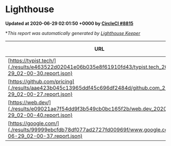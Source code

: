 
# Lighthouse

**Updated at 2020-06-29 02:01:50 +0000 by [CircleCI #8815](https://circleci.com/gh/ItinerisLtd/lighthouse-keeper-example/8815)**

**This report was automatically generated by [Lighthouse Keeper](https://github.com/itinerisltd/lighthouse-keeper)*

| URL | Performance | Accessibility | Best Practices | SEO | PWA | Updated At |
| --- | --- | --- | --- | --- | --- | --- |
| [https://typist.tech/](./results/e463522d02041e06b035e8f61910fd43/typist.tech_2020-06-29_02-00-30.report.json) | 0.87 | 0.92 | 0.92 | 0.99 | 0.57 | 2020-06-29T02:00:30.356Z |
| [https://github.com/pricing](./results/aae423b045c13965ddf45c696df2484d/github.com_2020-06-29_02-00-27.report.json) | 0.5 | 0.96 | 1 | 0.92 | 0.54 | 2020-06-29T02:00:27.322Z |
| [https://web.dev/](./results/e09021ae7f54dd9f3b549cb0bc165f2b/web.dev_2020-06-29_02-00-40.report.json) | 0.75 | 1 | 1 | 0.99 | 0.96 | 2020-06-29T02:00:40.692Z |
| [https://google.com/](./results/99999ebcfdb78df077ad2727fd00969f/www.google.com_2020-06-29_02-00-37.report.json) | 0.79 | 0.9 | 0.92 | 0.85 | 0.54 | 2020-06-29T02:00:37.900Z |
